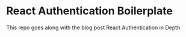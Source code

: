 # React Authentication Boilerplate

This repo goes along with the blog post React Authentication in Depth

